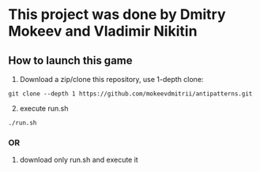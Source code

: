 # This project was done by Dmitry Mokeev and Vladimir Nikitin

## How to launch this game

1) Download a zip/clone this repository, use 1-depth clone:
```
git clone --depth 1 https://github.com/mokeevdmitrii/antipatterns.git
```
2) execute run.sh
```
./run.sh
```

### OR

1) download only run.sh and execute it

